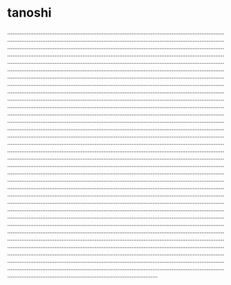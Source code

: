 # tanoshi

..................................................................................................................................................................................................................................................................................................................................................................................................................................................................................................................................................................................................................................................................................................................................................................................................................................................................................................................................................................................................................................................................................................................................................................................................................................................................................................................................................................................................................................................................................................................................................................................................................................................................................................................................................................................................................................................................................................................................................................................................................................................................................................................................................................................................................................................................................................................................................................................................................................................................................................................................................................................................................................................................................................................................................................................................................................................................................................................................................................................................................................................................................................................................................................................................................................................................................................................................................................................................................................................................................................................................................................................................................................................................................................................................................................................................................................................................................................................................................................................................................................................................................................................................................................................................................................................................................................................................................